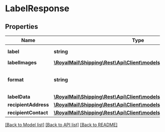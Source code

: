# LabelResponse

## Properties
Name | Type | Description | Notes
------------ | ------------- | ------------- | -------------
**label** | **string** | Label in PDF format and Base64 encoded | [optional] 
**labelImages** | [**\RoyalMail\Shipping\Rest\Api\Client\models\LabelImages**](LabelImages.md) |  | [optional] 
**format** | **string** | The format of the response as requested in the printLabelRequest i.e. PDF/DS/DSPDF/PNG/DSPNG | [optional] 
**labelData** | [**\RoyalMail\Shipping\Rest\Api\Client\models\LabelResponseLabelData**](LabelResponseLabelData.md) |  | [optional] 
**recipientAddress** | [**\RoyalMail\Shipping\Rest\Api\Client\models\RecipientAddress**](RecipientAddress.md) |  | [optional] 
**recipientContact** | [**\RoyalMail\Shipping\Rest\Api\Client\models\RecipientContact**](RecipientContact.md) |  | [optional] 

[[Back to Model list]](../README.md#documentation-for-models) [[Back to API list]](../README.md#documentation-for-api-endpoints) [[Back to README]](../README.md)


